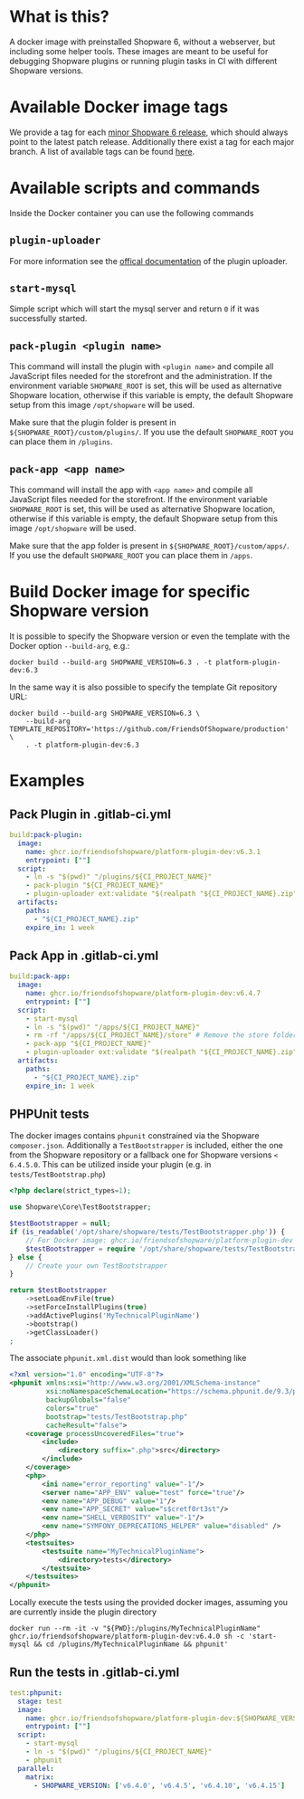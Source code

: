# What is this?

A docker image with preinstalled Shopware 6, without a webserver, but including some helper tools. These images are meant to be useful for debugging Shopware plugins or running plugin tasks in CI with different Shopware versions.

# Available Docker image tags

We provide a tag for each [minor Shopware 6 release](https://www.shopware.com/en/news/shopware-6-versioning-strategy/), which should always point to the latest patch release. Additionally there exist a tag for each major branch. A list of available tags can be found [here](https://github.com/FriendsOfShopware/platform-plugin-dev-docker/pkgs/container/platform-plugin-dev/versions?filters%5Bversion_type%5D=tagged).

# Available scripts and commands

Inside the Docker container you can use the following commands

## `plugin-uploader`

For more information see the [offical documentation](https://github.com/FriendsOfShopware/FroshPluginUploader#using-the-commands) of the plugin uploader.

## `start-mysql`

Simple script which will start the mysql server and return `0` if it was successfully started.

## `pack-plugin <plugin name>`

This command will install the plugin with `<plugin name>` and compile all JavaScript files needed for the storefront and the administration.
If the environment variable `SHOPWARE_ROOT` is set, this will be used as alternative Shopware location, otherwise if this variable is empty, the default Shopware setup from this image `/opt/shopware` will be used.

Make sure that the plugin folder is present in `${SHOPWARE_ROOT}/custom/plugins/`. If you use the default `SHOPWARE_ROOT` you can place them in `/plugins`.

## `pack-app <app name>`

This command will install the app with `<app name>` and compile all JavaScript files needed for the storefront.
If the environment variable `SHOPWARE_ROOT` is set, this will be used as alternative Shopware location, otherwise if this variable is empty, the default Shopware setup from this image `/opt/shopware` will be used.

Make sure that the app folder is present in `${SHOPWARE_ROOT}/custom/apps/`. If you use the default `SHOPWARE_ROOT` you can place them in `/apps`.

# Build Docker image for specific Shopware version

It is possible to specify the Shopware version or even the template with the Docker option `--build-arg`, e.g.:
```
docker build --build-arg SHOPWARE_VERSION=6.3 . -t platform-plugin-dev:6.3
```

In the same way it is also possible to specify the template Git repository URL:
```
docker build --build-arg SHOPWARE_VERSION=6.3 \
    --build-arg TEMPLATE_REPOSITORY='https://github.com/FriendsOfShopware/production' \
    . -t platform-plugin-dev:6.3
```


# Examples
## Pack Plugin in .gitlab-ci.yml
```yaml
build:pack-plugin:
  image:
    name: ghcr.io/friendsofshopware/platform-plugin-dev:v6.3.1
    entrypoint: [""]
  script:
    - ln -s "$(pwd)" "/plugins/${CI_PROJECT_NAME}"
    - pack-plugin "${CI_PROJECT_NAME}"
    - plugin-uploader ext:validate "$(realpath "${CI_PROJECT_NAME}.zip")"
  artifacts:
    paths:
      - "${CI_PROJECT_NAME}.zip"
    expire_in: 1 week
```

## Pack App in .gitlab-ci.yml
```yaml
build:pack-app:
  image:
    name: ghcr.io/friendsofshopware/platform-plugin-dev:v6.4.7
    entrypoint: [""]
  script:
    - start-mysql
    - ln -s "$(pwd)" "/apps/${CI_PROJECT_NAME}"
    - rm -rf "/apps/${CI_PROJECT_NAME}/store" # Remove the store folder manually since it is not removed in the pack process for apps
    - pack-app "${CI_PROJECT_NAME}"
    - plugin-uploader ext:validate "$(realpath "${CI_PROJECT_NAME}.zip")" || true
  artifacts:
    paths:
      - "${CI_PROJECT_NAME}.zip"
    expire_in: 1 week
```

## PHPUnit tests
The docker images contains `phpunit` constrained via the Shopware `composer.json`. Additionally a `TestBootstrapper` is included, either the one from the Shopware repository or a fallback one for Shopware versions `< 6.4.5.0`. This can be utilized inside your plugin (e.g. in `tests/TestBootstrap.php`)
```php
<?php declare(strict_types=1);

use Shopware\Core\TestBootstrapper;

$testBootstrapper = null;
if (is_readable('/opt/share/shopware/tests/TestBootstrapper.php')) {
    // For Docker image: ghcr.io/friendsofshopware/platform-plugin-dev
    $testBootstrapper = require '/opt/share/shopware/tests/TestBootstrapper.php';
} else {
    // Create your own TestBootstrapper
}

return $testBootstrapper
    ->setLoadEnvFile(true)
    ->setForceInstallPlugins(true)
    ->addActivePlugins('MyTechnicalPluginName')
    ->bootstrap()
    ->getClassLoader()
;
```

The associate `phpunit.xml.dist` would than look something like
```xml
<?xml version="1.0" encoding="UTF-8"?>
<phpunit xmlns:xsi="http://www.w3.org/2001/XMLSchema-instance"
         xsi:noNamespaceSchemaLocation="https://schema.phpunit.de/9.3/phpunit.xsd"
         backupGlobals="false"
         colors="true"
         bootstrap="tests/TestBootstrap.php"
         cacheResult="false">
    <coverage processUncoveredFiles="true">
        <include>
            <directory suffix=".php">src</directory>
        </include>
    </coverage>
    <php>
        <ini name="error_reporting" value="-1"/>
        <server name="APP_ENV" value="test" force="true"/>
        <env name="APP_DEBUG" value="1"/>
        <env name="APP_SECRET" value="s$cretf0rt3st"/>
        <env name="SHELL_VERBOSITY" value="-1"/>
        <env name="SYMFONY_DEPRECATIONS_HELPER" value="disabled" />
    </php>
    <testsuites>
        <testsuite name="MyTechnicalPluginName">
            <directory>tests</directory>
        </testsuite>
    </testsuites>
</phpunit>
```

Locally execute the tests using the provided docker images, assuming you are currently inside the plugin directory
```
docker run --rm -it -v "${PWD}:/plugins/MyTechnicalPluginName" ghcr.io/friendsofshopware/platform-plugin-dev:v6.4.0 sh -c 'start-mysql && cd /plugins/MyTechnicalPluginName && phpunit'
```

## Run the tests in .gitlab-ci.yml
```yaml
test:phpunit:
  stage: test
  image:
    name: ghcr.io/friendsofshopware/platform-plugin-dev:${SHOPWARE_VERSION}
    entrypoint: [""]
  script:
    - start-mysql
    - ln -s "$(pwd)" "/plugins/${CI_PROJECT_NAME}"
    - phpunit
  parallel:
    matrix:
      - SHOPWARE_VERSION: ['v6.4.0', 'v6.4.5', 'v6.4.10', 'v6.4.15']
```
